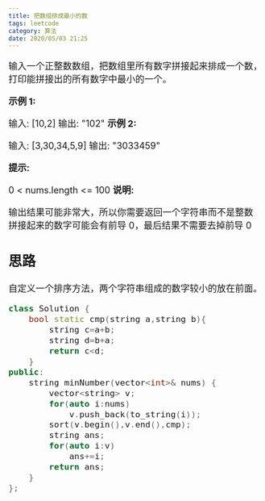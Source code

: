 ```yaml
---
title: 把数组排成最小的数
tags: leetcode
category: 算法
date: 2020/05/03 21:25
---
```


<font size=4>

输入一个正整数数组，把数组里所有数字拼接起来排成一个数，打印能拼接出的所有数字中最小的一个。

**示例 1:**

输入: [10,2]
输出: "102"
**示例 2:**

输入: [3,30,34,5,9]
输出: "3033459"

**提示:**

0 < nums.length <= 100
**说明:**

输出结果可能非常大，所以你需要返回一个字符串而不是整数
拼接起来的数字可能会有前导 0，最后结果不需要去掉前导 0

## 思路

自定义一个排序方法，两个字符串组成的数字较小的放在前面。

```c++
class Solution {
    bool static cmp(string a,string b){
        string c=a+b;
        string d=b+a;
        return c<d;
    }
public:
    string minNumber(vector<int>& nums) {
        vector<string> v;
        for(auto i:nums)
            v.push_back(to_string(i));
        sort(v.begin(),v.end(),cmp);
        string ans;
        for(auto i:v)
            ans+=i;
        return ans;
    }
};
```

